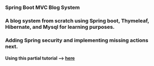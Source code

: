 ### Spring Boot MVC Blog System

### A blog system from scratch using Spring boot, Thymeleaf, Hibernate, and Mysql for learning purposes.
### Adding Spring security and implementing missing actions next.

#### Using this partial tutorial --> [here](http://www.nakov.com/blog/2016/08/05/creating-a-blog-system-with-spring-mvc-thymeleaf-jpa-and-mysql/)